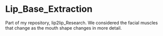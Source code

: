 # Lip_Base_Extraction
Part of my repository, lip2lip_Research. We considered the facial muscles that change as the mouth shape changes in more detail.
